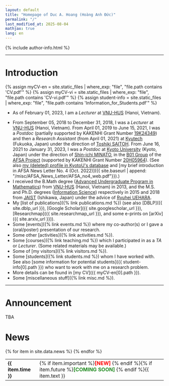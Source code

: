 ```yaml
---
layout: default
title: "Homepage of Duc A. Hoang (Hoàng Anh Đức)"
permalink: "/"
last_modified_at: 2025-08-04
mathjax: true
lang: en
---
```


<!-- <blockquote class="blockquote" style="margin-bottom:3em">
  <p class="mb-4">You ask me if an ordinary person&#8212;by studying hard&#8212;would get to be able to imagine these things like I imagine. Of course. I was an ordinary person who studied hard. There's no miracle people. It just happens they got interested in this thing, and they learned all this stuff. They're just people. There's no talent or special miracle ability to understand quantum mechanics or a miracle ability to imagine electromagnetic fields that comes without practice and reading and learning and study. So if you take an ordinary person who's willing to devote a great deal of time and study and work and thinking and mathematics, then he's become a scientist.</p>

  <footer class="blockquote-footer" style="float:right">Richard P. Feynman<br />
  [<a href="https://www.bbc.co.uk/programmes/p0198zc1">Richard Feynman: Fun to Imagine (BBC Series, July 1983)</a>] [<a href="https://youtu.be/nYg6jzotiAc&t=3301">YouTube</a>]
  </footer>
</blockquote>

----- -->

{% include author-info.html %}

-----

# Introduction

{% assign myCV-en = site.static_files | where_exp: "file", "file.path contains 'CV.pdf'" %}
{% assign myCV-vi = site.static_files | where_exp: "file", "file.path contains 'CV-vi.pdf'" %}
{% assign student-info = site.static_files | where_exp: "file", "file.path contains 'Information_for_Students.pdf'" %}

* As of February 01, 2023, I am a *Lecturer* at [VNU-HUS](http://hus.vnu.edu.vn/) (Hanoi, Vietnam). 
<!--In 2024, I also visit [VIASM](https://viasm.edu.vn) (supported by [VIAMS's one-year postdoctoral fellowship](https://viasm.edu.vn/en/information-for-applicants/call-for-applicants/detail/announcement-call-for-proposals-2024)).-->
* From September 05, 2018 to December 31, 2018, I was a *Lecturer* at [VNU-HUS](http://hus.vnu.edu.vn/) (Hanoi, Vietnam). From April 01, 2019 to June 15, 2021, I was a *Postdoc* (partially supported by KAKENHI Grant Number [19K24349](https://kaken.nii.ac.jp/grant/KAKENHI-PROJECT-19K24349/)) and then a *Research Assistant* (from April 01, 2021) at [Kyutech](https://www.kyutech.ac.jp) (Fukuoka, Japan) under the direction of [Toshiki SAITOH](https://toshikisaitoh.github.io/webpage/). From June 16, 2021 to January 31, 2023, I was a *Postdoc* at [Kyoto University](https://www.kyoto-u.ac.jp/) (Kyoto, Japan) under the direction of [Shin-ichi MINATO](http://www.lab2.kuis.kyoto-u.ac.jp/minato), in the [B01 Group](https://afsa.jp/en/member/#b01) of the [AFSA Project](https://www.afsa.jp/en/) (supported by KAKENHI Grant Number [20H05964](https://kaken.nii.ac.jp/en/grant/KAKENHI-PLANNED-20H05964/)). (See also [my (deleted) profile in KyotoU's database](https://web.archive.org/web/20220702024653/https://kdb.iimc.kyoto-u.ac.jp/profile/en.5844068fa96cdf8c.html) and [my brief introduction in AFSA News Letter No. 4 (Oct. 2022)]({{ site.baseurl | append: "/misc/AFSA_News_Letter/AFSA_no4_web.pdf"}}).)
* I received the B.Math degree ([Advanced Undergraduate Program in Mathematics](http://mim.hus.vnu.edu.vn/sites/default/files/KCT_TTToan_Final.pdf)) from [VNU-HUS](http://hus.vnu.edu.vn/) (Hanoi, Vietnam) in 2013, and the M.S. and Ph.D. degrees ([Information Science](https://www.jaist.ac.jp/english/areas/information-science.html)) respectively in 2015 and 2018 from [JAIST](https://www.jaist.ac.jp/) (Ishikawa, Japan) under the advice of [Ryuhei UEHARA](https://www.jaist.ac.jp/~uehara/).
* My [list of publications]({% link publications.md %}) (see also [DBLP]({{ site.dblp_url }}), [Google Scholar]({{ site.googlescholar_url }}), [Researchmap]({{ site.researchmap_url }}), and some e-prints on [arXiv]({{ site.arxiv_url }})). 
* Some [events]({% link events.md %}) where my co-author(s) or I gave a (oral/poster) presentation of our research.
* Some other [activities]({% link activities.md %}).
* Some [courses]({% link teaching.md %}) which I participated in as a *TA* or *Lecturer*. (Some related materials may be available.)
* Some of [my visitors]({% link visitors.md %}).
* Some [students]({% link students.md %}) whom I have worked with. See also [some information for potential students]({{ student-info[0].path }}) who want to work with me on a research problem.
* More details can be found in [my CV]({{ myCV-en[0].path }}).
* Some [miscellaneous stuff]({% link misc.md %}).

-----

<div class="alert alert-announce" markdown="1">
<h1 class="alert-heading">Announcement</h1>

<!-- * One [post-doc position in Graph Theory/Discrete Optimization is available at Kyoto University, Japan](https://jrecin.jst.go.jp/seek/SeekJorDetail?fn=1&ln=1&id=D124060947&ln_jor=1). The expected starting date is 2024-10-01. -->
<!-- * The [call for presentations](https://dmatheorynet.blogspot.com/2024/04/dmanet-5th-combinatorial.html) of [the 5th **Co**mbinatorial **Re**configuration Workshop (CoRe 2024)](https://joint.imi.kyushu-u.ac.jp/post-15540/) has been announced. The submission deadline is [July 7, 2024, 23:59 (AoE)](https://time.is/2359_7_July_2024_in_Anywhere_on_Earth). -->
<!-- * The [call for presentations](https://dmatheorynet.blogspot.com/2024/04/dmanet-cfp-jcdcg3-2024-sept-10-12-tokyo.html) of [JCDCG^3 2024](https://sites.google.com/view/jcdcg2024) has been announced. The submission deadline is [June 17 (Mon), 2024 (JST)](https://time.is/2359_17_June_2024_in_Tokyo).  -->
<!--* Some events for math and CS students.-->
  <!--* [VIASM REU](https://viasm.edu.vn/hdkh/VIASM-REU-2024). Deadline: May 15, 2024.-->
  <!--* [Application Driven Mathematics](https://institute.vinbigdata.org/programs/application-driven-mathematics/). Application: From April 07 to May 15, 2024.-->
  <!-- * [Thực tập nghiên cứu khoa học tại Viện Toán học năm 2024](http://math.ac.vn/vi/news/1374-thuctapnckh2024.html). Deadline: April 29, 2024.  -->

TBA

</div>

# News

<div class="table-noborder" style="height: 200px; overflow-y: scroll;">
<table>
{% for item in site.data.news %}    
<tr style="padding: 10px;">
    <td style="width: 20%;" {% unless item.present %}class="text-muted"{% endunless %}><strong>{{ item.time }}</strong></td> 
    <td style="width: 80%;" {% unless item.present %}class="text-muted"{% endunless %}>{% if item.important %}<span style="color:red; font-weight: bold;">[NEW] </span>{% endif %}{% if item.future %}<span style="color: #228B22; font-weight: bold;">[COMING SOON] </span>{% endif %}{{ item.text }}</td>
</tr>
{% endfor %}
</table>
</div>
